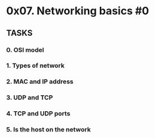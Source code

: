 # 0x07. Networking basics #0

## TASKS

### 0. OSI model

### 1. Types of network

### 2. MAC and IP address

### 3. UDP and TCP

### 4. TCP and UDP ports

### 5. Is the host on the network
